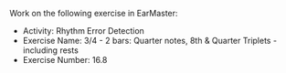 Work on the following exercise in EarMaster:
- Activity: Rhythm Error Detection
- Exercise Name: 3/4 - 2 bars: Quarter notes, 8th & Quarter Triplets - including rests
- Exercise Number: 16.8
